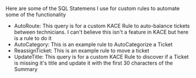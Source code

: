 Here are some of the SQL Statemens I use for custom rules to automate some of the functionality

- AutoRoute: This query is for a custom KACE Rule to auto-balance tickets between technicians. I can't believe this isn't a feature in KACE but here is a rule to do it
- AutoCategory: This is an example rule to AutoCategorize a Ticket
- ReassignTicket: This is an example rule to move a ticket
- UpdateTitle: This query is for a custom KACE Rule to discover if a Ticket is missing it's title and update it with the first 30 characters of the Summary
